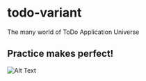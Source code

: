 # todo-variant
The many world of ToDo Application Universe

## Practice makes perfect!

![Alt Text](https://media.giphy.com/media/vFKqnCdLPNOKc/giphy.gif)
